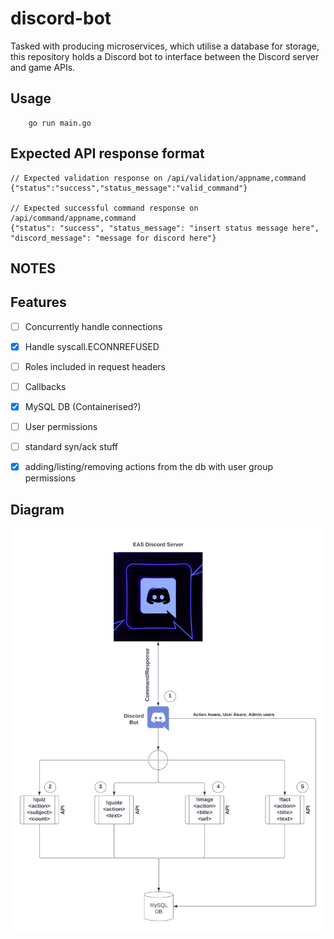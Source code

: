 # discord-bot

Tasked with producing microservices, which utilise a database for storage, this repository holds a Discord bot to interface between the Discord server and game APIs.

## Usage

```Golang
    go run main.go
```

## Expected API response format

```
// Expected validation response on /api/validation/appname,command
{"status":"success","status_message":"valid_command"}

// Expected successful command response on /api/command/appname,command
{"status": "success", "status_message": "insert status message here", "discord_message": "message for discord here"}
```

## NOTES

## Features

- [ ] Concurrently handle connections

- [x] Handle syscall.ECONNREFUSED

- [ ] Roles included in request headers

- [ ] Callbacks

- [x] MySQL DB (Containerised?)

- [ ] User permissions

- [ ] standard syn/ack stuff

- [x] adding/listing/removing actions from the db with user group permissions

## Diagram

![Task diagram](img/disc-bot-diagram.png "Task diagram")
